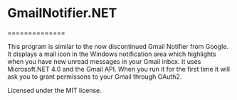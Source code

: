 # GmailNotifier.NET
==============

This program is similar to the now discontinued Gmail Notifier from Google. It displays a mail icon in the Windows notification area which highlights when you have new unread messages in your Gmail inbox. It uses Microsoft.NET 4.0 and the Gmail API. When you run it for the first time it will ask you to grant permissons to your Gmail through OAuth2.

Licensed under the MIT license.
